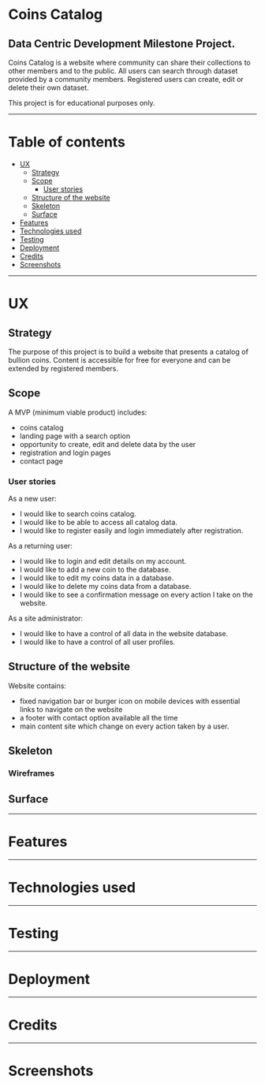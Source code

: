 # Coins Catalog

## Data Centric Development Milestone Project.

Coins Catalog is a website where community can share their collections to other members and to the public. All users can search through dataset provided by a community members. Registered users can create, edit or delete their own dataset.

This project is for educational purposes only.

___
# Table of contents

- [UX](#ux)
    - [Strategy](#strategy)
    - [Scope](#scope)
        - [User stories](#user-stories)
    - [Structure of the website](#structure-of-the-website)
    - [Skeleton](#skeleton)
    - [Surface](#surface)
- [Features](#features)
- [Technologies used](#technologies-used)
- [Testing](#testing)
- [Deployment](#deployment)
- [Credits](#credits)
- [Screenshots](#screenshots)

___
# UX

## Strategy

The purpose of this project is to build a website that presents a catalog of bullion coins. Content is accessible for free for everyone and can be extended by registered members.

## Scope

A MVP (minimum viable product) includes:
- coins catalog
- landing page with a search option
- opportunity to create, edit and delete data by the user
- registration and login pages
- contact page

### User stories

As a new user:
- I would like to search coins catalog.
- I would like to be able to access all catalog data.
- I would like to register easily and login immediately after registration.

As a returning user:
- I would like to login and edit details on my account.
- I would like to add a new coin to the database.
- I would like to edit my coins data in a database.
- I would like to delete my coins data from a database.
- I would like to see a confirmation message on every action I take on the website.

As a site administrator:
- I would like to have a control of all data in the website database.
- I would like to have a control of all user profiles.

## Structure of the website

Website contains:
- fixed navigation bar or burger icon on mobile devices with essential links to navigate on the website
- a footer with contact option available all the time
- main content site which change on every action taken by a user.

## Skeleton

### Wireframes


## Surface

___
# Features

___
# Technologies used

___
# Testing

___
# Deployment

___
# Credits

___
# Screenshots
